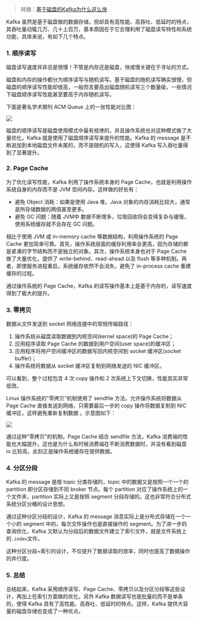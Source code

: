> 转摘：[基于磁盘的Kafka为什么这么快](https://mp.weixin.qq.com/s/Hy3npWsrJg6w9gvgkRD89Q)

Kafka 虽然是基于磁盘做的数据存储，但却具有高性能、高吞吐、低延时的特点，其吞吐量动辄几万、几十上百万，基本原因在于它合理利用了磁盘读写特性和系统功能，具体来说，有如下几个特点。

### 1. 顺序读写

磁盘读写速度并非总是很慢！不管是内存还是磁盘，快或慢关键在于寻址的方式。

磁盘和内存的操作都分为顺序读写与随机读写。基于磁盘的随机读写确实很慢，但磁盘的顺序读写性能却很高，一般而言要高出磁盘随机读写三个数量级，一些情况下磁盘顺序读写性能甚至要高于内存随机读写。

下面是著名学术期刊 ACM Queue 上的一张性能对比图：

![](http://cnd.qiniu.lin07ux.cn/markdown/1558793527033.png)

磁盘的顺序读写是磁盘使用模式中最有规律的，并且操作系统也对这种模式做了大量优化，Kafka 就是使用了磁盘顺序读写来提升的性能。Kafka 的 message 是不断追加到本地磁盘文件末尾的，而不是随机的写入，这使得 Kafka 写入吞吐量得到了显著提升。

### 2. Page Cache

为了优化读写性能，Kafka 利用了操作系统本身的 Page Cache，也就是利用操作系统自身的内存而不是 JVM 空间内存。这样做的好处有： 

* 避免 Object 消耗：如果是使用 Java 堆，Java 对象的内存消耗比较大，通常是所存储数据的两倍甚至更多。
* 避免 GC 问题：随着 JVM中 数据不断增多，垃圾回收将会变得复杂与缓慢，使用系统缓存就不会存在 GC 问题。

相比于使用 JVM 或 in-memory cache 等数据结构，利用操作系统的 Page Cache 更加简单可靠。首先，操作系统层面的缓存利用率会更高，因为存储的都是紧凑的字节结构而不是独立的对象。其次，操作系统本身也对于 Page Cache 做了大量优化，提供了 write-behind、read-ahead 以及 flush 等多种机制。再者，即使服务进程重启，系统缓存依然不会消失，避免了 in-process cache 重建缓存的过程。

通过操作系统的 Page Cache，Kafka 的读写操作基本上是基于内存的，读写速度得到了极大的提升。

### 3. 零拷贝

数据从文件发送到 socket 网络连接中的常规传输路径： 

1. 操作系统从磁盘读取数据到内核空间(kernel space)的 Page Cache；
2. 应用程序读取 Page Cache 的数据到用户空间(user space)的缓冲区；
3. 应用程序将用户空间缓冲区的数据写回内核空间到 socket 缓冲区(socket buffer)；
4. 操作系统将数据从 socket 缓冲区复制到网络发送的 NIC 缓冲区。

可以看到，整个过程包含 4 次 copy 操作和 2 次系统上下文切换，性能其实非常低效。

Linux 操作系统的"零拷贝"机制使用了 sendfile 方法，允许操作系统将数据从 Page Cache 直接发送到网络，只需要最后一步的 copy 操作将数据复制到 NIC 缓冲区，这样避免重新复制数据 。示意图如下：

![](http://cnd.qiniu.lin07ux.cn/markdown/1558793563987.png)

通过这种"零拷贝"的机制，Page Cache 结合 sendfile 方法，Kafka 消费端的性能也大幅提升。这也是为什么有时候消费端在不断消费数据时，并没有看到磁盘 io 比较高，此刻正是操作系统缓存在提供数据。

### 4. 分区分段

Kafka 的 message 是按 topic 分类存储的，topic 中的数据又是按照一个一个的 partition 即分区存储到不同 broker 节点。每个 partition 对应了操作系统上的一个文件夹，partition 实际上又是按照 segment 分段存储的。这也非常符合分布式系统分区分桶的设计思想。 

通过这种分区分段的设计，Kafka 的 message 消息实际上是分布式存储在一个一个小的 segment 中的，每次文件操作也是直接操作的 segment。为了进一步的查询优化，Kafka 又默认为分段后的数据文件建立了索引文件，就是文件系统上的`.index`文件。

这种分区分段+索引的设计，不仅提升了数据读取的效率，同时也提高了数据操作的并行度。

### 5. 总结

总结起来，Kafka 采用顺序读写、Page Cache、零拷贝以及分区分段等这些设计，再加上在索引方面做的优化，另外 Kafka 数据读写也是批量的而不是单条的，使得 Kafka 具有了高性能、高吞吐、低延时的特点。这样，Kafka 提供大容量的磁盘存储也变成了一种优点。






